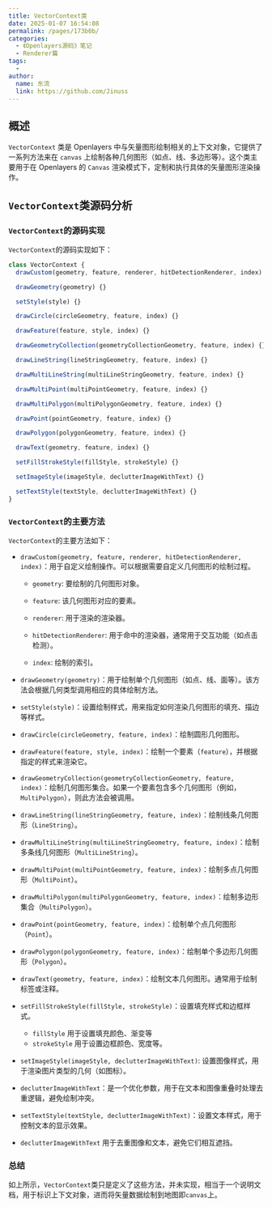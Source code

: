```yaml
---
title: VectorContext类
date: 2025-01-07 16:54:08
permalink: /pages/173b0b/
categories:
  - 《Openlayers源码》笔记
  - Renderer篇
tags:
  -
author:
  name: 东流
  link: https://github.com/Jinuss
---
```


## 概述

`VectorContext` 类是 Openlayers 中与矢量图形绘制相关的上下文对象，它提供了一系列方法来在 `canvas` 上绘制各种几何图形（如点、线、多边形等）。这个类主要用于在 Openlayers 的 `Canvas` 渲染模式下，定制和执行具体的矢量图形渲染操作。

## `VectorContext`类源码分析

### `VectorContext`的源码实现

`VectorContext`的源码实现如下：

```js
class VectorContext {
  drawCustom(geometry, feature, renderer, hitDetectionRenderer, index) {}

  drawGeometry(geometry) {}

  setStyle(style) {}

  drawCircle(circleGeometry, feature, index) {}

  drawFeature(feature, style, index) {}

  drawGeometryCollection(geometryCollectionGeometry, feature, index) {}

  drawLineString(lineStringGeometry, feature, index) {}

  drawMultiLineString(multiLineStringGeometry, feature, index) {}

  drawMultiPoint(multiPointGeometry, feature, index) {}

  drawMultiPolygon(multiPolygonGeometry, feature, index) {}

  drawPoint(pointGeometry, feature, index) {}

  drawPolygon(polygonGeometry, feature, index) {}

  drawText(geometry, feature, index) {}

  setFillStrokeStyle(fillStyle, strokeStyle) {}

  setImageStyle(imageStyle, declutterImageWithText) {}

  setTextStyle(textStyle, declutterImageWithText) {}
}
```

### `VectorContext`的主要方法

`VectorContext`的主要方法如下：

- `drawCustom(geometry, feature, renderer, hitDetectionRenderer, index)`：用于自定义绘制操作。可以根据需要自定义几何图形的绘制过程。

  - `geometry`: 要绘制的几何图形对象。

  - `feature`: 该几何图形对应的要素。

  - `renderer`: 用于渲染的渲染器。

  - `hitDetectionRenderer`: 用于命中的渲染器，通常用于交互功能（如点击检测）。

  - `index`: 绘制的索引。

- `drawGeometry(geometry)`：用于绘制单个几何图形（如点、线、面等）。该方法会根据几何类型调用相应的具体绘制方法。

- `setStyle(style)`：设置绘制样式，用来指定如何渲染几何图形的填充、描边等样式。

- `drawCircle(circleGeometry, feature, index)`：绘制圆形几何图形。

- `drawFeature(feature, style, index)`：绘制一个要素（`feature`），并根据指定的样式来渲染它。

- `drawGeometryCollection(geometryCollectionGeometry, feature, index)`：绘制几何图形集合。如果一个要素包含多个几何图形（例如，`MultiPolygon`），则此方法会被调用。

- `drawLineString(lineStringGeometry, feature, index)`：绘制线条几何图形（`LineString`）。

- `drawMultiLineString(multiLineStringGeometry, feature, index)`：绘制多条线几何图形（`MultiLineString`）。

- `drawMultiPoint(multiPointGeometry, feature, index)`：绘制多点几何图形（`MultiPoint`）。

- `drawMultiPolygon(multiPolygonGeometry, feature, index)`：绘制多边形集合（`MultiPolygon`）。

- `drawPoint(pointGeometry, feature, index)`：绘制单个点几何图形（`Point`）。

- `drawPolygon(polygonGeometry, feature, index)`：绘制单个多边形几何图形（`Polygon`）。

- `drawText(geometry, feature, index)`：绘制文本几何图形。通常用于绘制标签或注释。

- `setFillStrokeStyle(fillStyle, strokeStyle)`：设置填充样式和边框样式。

  - `fillStyle` 用于设置填充颜色、渐变等
  - `strokeStyle` 用于设置边框颜色、宽度等。

- `setImageStyle(imageStyle, declutterImageWithText)`: 设置图像样式，用于渲染图片类型的几何（如图标）。

- `declutterImageWithText`：是一个优化参数，用于在文本和图像重叠时处理去重逻辑，避免绘制冲突。

- `setTextStyle(textStyle, declutterImageWithText)`：设置文本样式，用于控制文本的显示效果。

- `declutterImageWithText` 用于去重图像和文本，避免它们相互遮挡。

### 总结

如上所示，`VectorContext`类只是定义了这些方法，并未实现，相当于一个说明文档，用于标识上下文对象，进而将矢量数据绘制到地图即`canvas`上。
